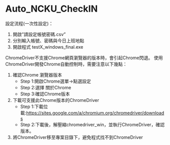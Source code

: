 # Auto_NCKU_CheckIN
設定流程(一次性設定)：

1.	開啟”請設定帳號密碼.csv”
2.	分別輸入帳號、密碼與今日上班地點
3.	開啟程式 testX_windows_final.exe
 
ChromeDriver不支援Chrome網頁瀏覽器的版本時，會引起Chrome閃退。
使用ChromeDriver開發Chrome自動控制時，需要注意以下幾點：
1.	確認Chrome 瀏覽器版本
    * Step 1:開啟Chrome選單->點選設定
    * Step 2:選擇 關於Chrome
    * Step 3:確認Chrome版本
2.	下載可支援此Chrome版本的ChromeDriver
    * Step 1:下載位載:https://sites.google.com/a/chromium.org/chromedriver/downloads
    * Step 2:下載後，解壓縮chromedriver_win，並執行ChromeDriver，確認版本。
3.	將ChromeDriver移至專案目錄下，避免程式找不到ChromeDriver
	
